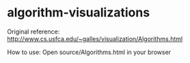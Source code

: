 algorithm-visualizations
========================

Original reference: http://www.cs.usfca.edu/~galles/visualization/Algorithms.html

How to use: Open source/Algorithms.html in your browser
